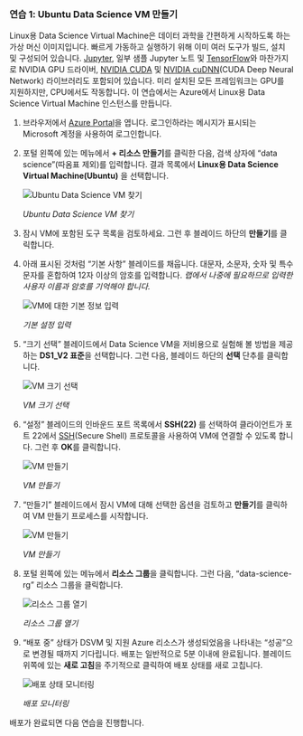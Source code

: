 ### <a name="exercise-1-create-an-ubuntu-data-science-vm"></a>연습 1: Ubuntu Data Science VM 만들기

Linux용 Data Science Virtual Machine은 데이터 과학을 간편하게 시작하도록 하는 가상 머신 이미지입니다. 빠르게 가동하고 실행하기 위해 이미 여러 도구가 빌드, 설치 및 구성되어 있습니다. [Jupyter](http://jupyter.org/), 일부 샘플 Jupyter 노트 및 [TensorFlow](https://www.tensorflow.org/)와 마찬가지로 NVIDIA GPU 드라이버, [NVIDIA CUDA](https://developer.nvidia.com/cuda-downloads) 및 [NVIDIA cuDNN](https://developer.nvidia.com/cudnn)(CUDA Deep Neural Network) 라이브러리도 포함되어 있습니다. 미리 설치된 모든 프레임워크는 GPU를 지원하지만, CPU에서도 작동합니다. 이 연습에서는 Azure에서 Linux용 Data Science Virtual Machine 인스턴스를 만듭니다.

1. 브라우저에서 [Azure Portal](https://portal.azure.com)을 엽니다. 로그인하라는 메시지가 표시되는 Microsoft 계정을 사용하여 로그인합니다.

1. 포털 왼쪽에 있는 메뉴에서 **+ 리소스 만들기**를 클릭한 다음, 검색 상자에 “data science”(따옴표 제외)를 입력합니다. 결과 목록에서 **Linux용 Data Science Virtual Machine(Ubuntu)** 을 선택합니다.

    ![Ubuntu Data Science VM 찾기](../images/new-data-science-vm.png)

    _Ubuntu Data Science VM 찾기_

1. 잠시 VM에 포함된 도구 목록을 검토하세요. 그런 후 블레이드 하단의 **만들기**를 클릭합니다.

1. 아래 표시된 것처럼 “기본 사항” 블레이드를 채웁니다. 대문자, 소문자, 숫자 및 특수 문자를 혼합하여 12자 이상의 암호를 입력합니다. *랩에서 나중에 필요하므로 입력한 사용자 이름과 암호를 기억해야 합니다.*

    ![VM에 대한 기본 정보 입력](../images/create-data-science-vm-1.png)

    _기본 설정 입력_

1. “크기 선택” 블레이드에서 Data Science VM을 저비용으로 실험해 볼 방법을 제공하는 **DS1_V2 표준**을 선택합니다. 그런 다음, 블레이드 하단의 **선택** 단추를 클릭합니다.

    ![VM 크기 선택](../images/create-data-science-vm-2.png)

    _VM 크기 선택_

1. “설정” 블레이드의 인바운드 포트 목록에서 **SSH(22)** 를 선택하여 클라이언트가 포트 22에서 [SSH](https://en.wikipedia.org/wiki/Secure_Shell)(Secure Shell) 프로토콜을 사용하여 VM에 연결할 수 있도록 합니다. 그런 후 **OK**를 클릭합니다.

    ![VM 만들기](../images/create-data-science-vm-3.png)

    _VM 만들기_

1. “만들기” 블레이드에서 잠시 VM에 대해 선택한 옵션을 검토하고 **만들기**를 클릭하여 VM 만들기 프로세스를 시작합니다.

    ![VM 만들기](../images/create-data-science-vm-4.png)

    _VM 만들기_

1. 포털 왼쪽에 있는 메뉴에서 **리소스 그룹**을 클릭합니다. 그런 다음, “data-science-rg” 리소스 그룹을 클릭합니다.

    ![리소스 그룹 열기](../images/open-resource-group.png)

    _리소스 그룹 열기_

1. “배포 중” 상태가 DSVM 및 지원 Azure 리소스가 생성되었음을 나타내는 “성공”으로 변경될 때까지 기다립니다. 배포는 일반적으로 5분 이내에 완료됩니다. 블레이드 위쪽에 있는 **새로 고침**을 주기적으로 클릭하여 배포 상태를 새로 고칩니다.

    ![배포 상태 모니터링](../images/deployment-succeeded.png)

    _배포 모니터링_

배포가 완료되면 다음 연습을 진행합니다.